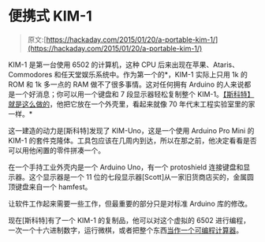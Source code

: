# 便携式 KIM-1

> 原文:[https://hackaday.com/2015/01/20/a-portable-kim-1/](https://hackaday.com/2015/01/20/a-portable-kim-1/)

KIM-1 是第一台使用 6502 的计算机，这种 CPU 后来出现在苹果、Ataris、Commodores 和任天堂娱乐系统中。作为第一个的*，KIM-1 实际上只用 1k 的 ROM 和 1k 多一点的 RAM 做不了很多事情。这对任何拥有 Arduino 的人来说都是一个好消息；你可以用一个键盘和 7 段显示器轻松复制整个 KIM-1。[【斯科特】就是这么做的](http://geodesicsphere.blogspot.com/2015/01/kim-uno.html)，他把它放在一个外壳里，看起来就像 70 年代末工程实验室里的家一样。*

这一建造的动力是[斯科特]发现了 KIM-Uno，这是一个使用 Arduino Pro Mini 的 KIM-1 的套件克隆体。工具包应该在几周内到达，所以在那之前，他决定看看是否可以用他闲置的零件拼凑一个。

在一个手持工业外壳内是一个 Arduino Uno，有一个 protoshield 连接键盘和显示器。这个显示器是一个 11 位的七段显示器[Scott]从一家旧货商店买的，金属圆顶键盘来自一个 hamfest。

让软件工作起来需要一些工作，但最重要的部分只是对标准 Arduino 库的修改。

现在[斯科特]有了一个 KIM-1 的复制品，他可以对这个虚拟的 6502 进行编程，一次一个十六进制数字，运行微棋，或者把整个东西[当作一个可编程计算器](http://obsolescence.wix.com/obsolescence#!kim-uno-calculator/cgru)。